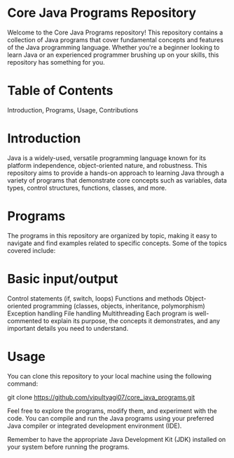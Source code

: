 # Core Java Programs Repository
Welcome to the Core Java Programs repository! This repository contains a collection of Java programs that cover fundamental concepts and features of the Java programming language. Whether you're a beginner looking to learn Java or an experienced programmer brushing up on your skills, this repository has something for you.

# Table of Contents
Introduction, 
Programs, 
Usage, 
Contributions


# Introduction
Java is a widely-used, versatile programming language known for its platform independence, object-oriented nature, and robustness. This repository aims to provide a hands-on approach to learning Java through a variety of programs that demonstrate core concepts such as variables, data types, control structures, functions, classes, and more.

# Programs
The programs in this repository are organized by topic, making it easy to navigate and find examples related to specific concepts. Some of the topics covered include:

# Basic input/output
Control statements (if, switch, loops)
Functions and methods
Object-oriented programming (classes, objects, inheritance, polymorphism)
Exception handling
File handling
Multithreading
Each program is well-commented to explain its purpose, the concepts it demonstrates, and any important details you need to understand.

# Usage
You can clone this repository to your local machine using the following command:

git clone https://github.com/vipultyagi07/core_java_programs.git

Feel free to explore the programs, modify them, and experiment with the code. You can compile and run the Java programs using your preferred Java compiler or integrated development environment (IDE).

Remember to have the appropriate Java Development Kit (JDK) installed on your system before running the programs.

